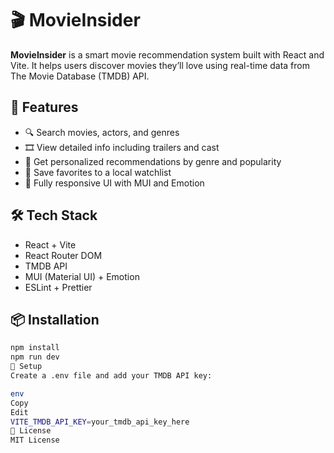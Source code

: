 # 🎬 MovieInsider

**MovieInsider** is a smart movie recommendation system built with React and Vite. It helps users discover movies they’ll love using real-time data from The Movie Database (TMDB) API.

## 🚀 Features

- 🔍 Search movies, actors, and genres
- 🎞️ View detailed info including trailers and cast
- 🧠 Get personalized recommendations by genre and popularity
- 💾 Save favorites to a local watchlist
- 📱 Fully responsive UI with MUI and Emotion

## 🛠️ Tech Stack

- React + Vite
- React Router DOM
- TMDB API
- MUI (Material UI) + Emotion
- ESLint + Prettier

## 📦 Installation

```bash
npm install
npm run dev
🔑 Setup
Create a .env file and add your TMDB API key:

env
Copy
Edit
VITE_TMDB_API_KEY=your_tmdb_api_key_here
📄 License
MIT License
